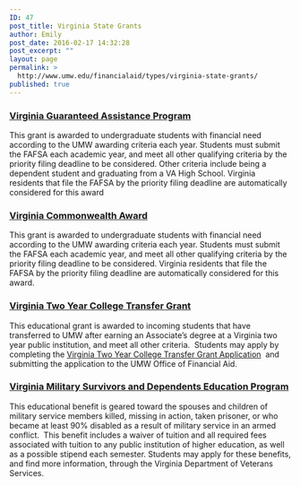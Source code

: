 ```yaml
---
ID: 47
post_title: Virginia State Grants
author: Emily
post_date: 2016-02-17 14:32:28
post_excerpt: ""
layout: page
permalink: >
  http://www.umw.edu/financialaid/types/virginia-state-grants/
published: true
---
```

<h3><a href="http://www.schev.edu/students/factsheetVGAP.asp">Virginia Guaranteed Assistance Program</a></h3>
This grant is awarded to undergraduate students with financial need according to the UMW awarding criteria each year. Students must submit the FAFSA each academic year, and meet all other qualifying criteria by the priority filing deadline to be considered. Other criteria include being a dependent student and graduating from a VA High School. Virginia residents that file the FAFSA by the priority filing deadline are automatically considered for this award
<h3><a href="http://www.schev.edu/students/factsheetComma.asp">Virginia Commonwealth Award</a></h3>
This grant is awarded to undergraduate students with financial need according to the UMW awarding criteria each year. Students must submit the FAFSA each academic year, and meet all other qualifying criteria by the priority filing deadline to be considered. Virginia residents that file the FAFSA by the priority filing deadline are automatically considered for this award.
<h3><a href="http://www.schev.edu/students/factsheetTransferGrant.pdf">Virginia Two Year College Transfer Grant</a></h3>
This educational grant is awarded to incoming students that have transferred to UMW after earning an Associate’s degree at a Virginia two year public institution, and meet all other criteria.  Students may apply by completing the <a href="http://www.umw.edu/financialaid/wp-content/uploads/sites/31/2016/02/Virginia-College-Transfer-Grant-Application.pdf" rel="">Virginia Two Year College Transfer Grant Application</a>  and submitting the application to the UMW Office of Financial Aid.
<h3><a href="http://www.dvs.virginia.gov/education-employment/virginia-military-survivors-and-dependents-education-program/">Virginia Military Survivors and Dependents Education Program</a></h3>
This educational benefit is geared toward the spouses and children of military service members killed, missing in action, taken prisoner, or who became at least 90% disabled as a result of military service in an armed conflict.  This benefit includes a waiver of tuition and all required fees associated with tuition to any public institution of higher education, as well as a possible stipend each semester. Students may apply for these benefits, and find more information, through the Virginia Department of Veterans Services.